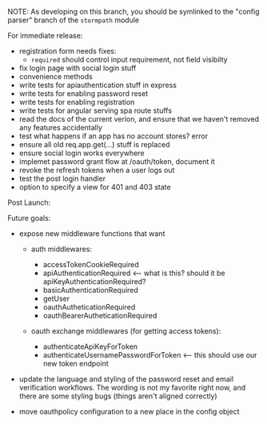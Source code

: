NOTE: As developing on this branch, you should be symlinked
to the "config parser" branch of the `stormpath` module

For immediate release:

- registration form needs fixes:
  * `required` should control input requirement, not field visibilty
- fix login page with social login stuff
- convenience methods
- write tests for apiauthentication stuff in express
- write tests for enabling password reset
- write tests for enabling registration
- write tests for angular serving spa route stuffs
- read the docs of the current verion, and ensure that we haven't
  removed any features accidentally
- test what happens if an app has no account stores? error
- ensure all old req.app.get(...) stuff is replaced
- ensure social login works everywhere
- implemet password grant flow at /oauth/token, document it
- revoke the refresh tokens when a user logs out
- test the post login handler
- option to specify a view for 401 and 403 state

Post Launch:


Future goals:

* expose new middleware functions that want
  * auth middlewares:
    * accessTokenCookieRequired
    * apiAuthenticationRequired    <-- what is this?  should it be apiKeyAuthenticationRequired?
    * basicAuthenticationRequired
    * getUser
    * oauthAutheticationRequired
    * oauthBearerAutheticationRequired

  * oauth exchange middlewares (for getting access tokens):

    * authenticateApiKeyForToken
    * authenticateUsernamePasswordForToken   <-- this should use our new token endpoint


* update the language and styling of the password reset and email
  verification workflows.  The wording is not my favorite right now,
  and there are some styling bugs (things aren't aligned correctly)

* move oauthpolicy configuration to a new place in the config object
